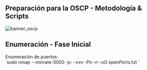 ## Preparación para la OSCP - Metodología & Scripts

![banner_oscp](https://user-images.githubusercontent.com/87484792/177843931-081eca92-24f1-4743-a632-48ee65b2ba4a.png)

<h2> Enumeración - Fase Inicial </h2>
Enumeración de puertos: </br>
`sudo nmap --minrate-5000 -p- -vvv -Pn -n -oG openPorts.txt <ip>`
